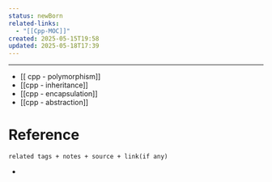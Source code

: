 ```yaml
---
status: newBorn
related-links:
  - "[[Cpp-MOC]]"
created: 2025-05-15T19:58
updated: 2025-05-18T17:39
---
```

---

- [[ cpp - polymorphism]]
- [[cpp - inheritance]]
- [[cpp - encapsulation]]
- [[cpp - abstraction]]


# Reference
`related tags + notes + source + link(if any)`
 

- 